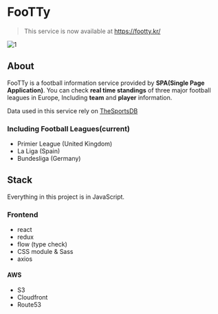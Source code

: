 # FooTTy

> This service is now available at https://footty.kr/

![1](https://footty.kr/ogimage.png)

## About

FooTTy is a football information service provided by **SPA(Single Page Application)**.
You can check **real time standings** of three major football leagues in Europe, Including **team** and **player** information.

Data used in this service rely on [TheSportsDB](https://www.thesportsdb.com/)

### Including Football Leagues(current)
 - Primier League (United Kingdom)
 - La Liga (Spain)
 - Bundesliga (Germany)

## Stack

Everything in this project is in JavaScript.

### Frontend

- react
- redux
- flow (type check)
- CSS module & Sass
- axios

#### AWS

- S3
- Cloudfront
- Route53
